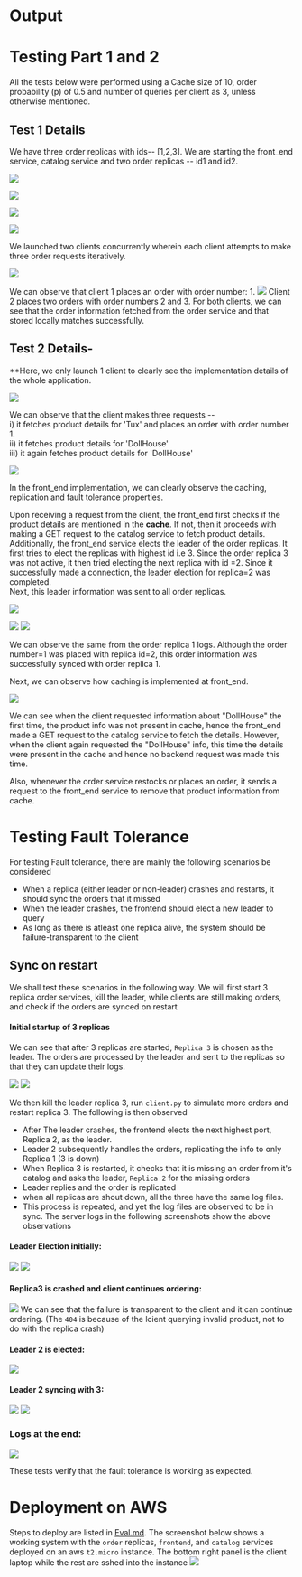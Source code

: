 # Output
# Testing Part 1 and 2
All the tests below were performed using a Cache size of 10, order probability (p) of 0.5 and number of queries per client as 3, unless otherwise mentioned.
## Test 1 Details
We have three order replicas with ids-- \[1,2,3\]. We are starting the
front_end service, catalog service and two order replicas -- id1 and
id2.

![](./media/image1.png)

![](./media/image2.png)

![](./media/image3.png)

![](./media/image4.png)

We launched two clients concurrently wherein each client attempts to
make three order requests iteratively.

![](./media/image5.png)

We can observe that client 1 places an order with order number: 1.
![](./media/image6.png)
Client 2 places two orders with order numbers 2 and 3. For both clients,
we can see that the order information fetched from the order service and
that stored locally matches successfully.

## Test 2 Details-
**Here, we only launch 1 client to clearly see the implementation
details of the whole application.

![](./media/image7.png)

We can observe that the client makes three requests --\
i) it fetches product details for 'Tux' and places an order with order
number 1.\
ii) it fetches product details for 'DollHouse'\
iii) it again fetches product details for 'DollHouse'

![](./media/image8.png)

In the front_end implementation, we can clearly observe the caching,
replication and fault tolerance properties.

Upon receiving a request from the client, the front_end first checks if
the product details are mentioned in the **cache**. If not, then it proceeds
with making a GET request to the catalog service to fetch product
details.\
Additionally, the front_end service elects the leader of the order
replicas. It first tries to elect the replicas with highest id i.e 3.
Since the order replica 3 was not active, it then tried electing the
next replica with id =2. Since it successfully made a connection, the
leader election for replica=2 was completed.\
Next, this leader information was sent to all order replicas.

![](./media/image9.png)

![](./media/image10.png)
![](./media/image11.png)

We can observe the same from the order replica 1 logs. Although the
order number=1 was placed with replica id=2, this order information was
successfully synced with order replica 1.

Next, we can observe how caching is implemented at front_end.

![](./media/image12.png)

We can see when the client requested information about "DollHouse" the
first time, the product info was not present in cache, hence the
front_end made a GET request to the catalog service to fetch the
details. However, when the client again requested the "DollHouse" info,
this time the details were present in the cache and hence no backend
request was made this time.

Also, whenever the order service restocks or places an order, it sends a
request to the front_end service to remove that product information from
cache.


# Testing Fault Tolerance

For testing Fault tolerance, there are mainly the following scenarios be considered

- When a replica (either leader or non-leader) crashes and restarts, it should sync the orders that it missed
- When the leader crashes, the frontend should elect a new leader to query
- As long as there is atleast one replica alive, the system should be failure-transparent to the client

## Sync on restart
We shall test these scenarios in the following way. We will first start 3 replica order services, kill the leader, while clients are still making orders, and check if the orders are synced on restart

#### Initial startup of 3 replicas

We can see that after 3 replicas are started, `Replica 3` is chosen as the leader. The orders are processed by the leader and sent to the replicas so that they can update their logs.

![](media/replica_initially.png)
![](media/leader3.png)


We then kill the leader replica 3, run `client.py` to simulate more orders and restart replica 3.
The following is then observed
- After The leader crashes, the frontend elects the next highest port, Replica 2, as the leader.
- Leader 2 subsequently handles the orders, replicating the info to only Replica 1 (3 is down)
- When Replica 3 is restarted, it checks that it is missing an order from it's catalog and asks the leader, `Replica 2` for the missing orders
- Leader replies and the order is replicated
- when all replicas are shout down, all the three have the same log files.
- This process is repeated, and yet the log files are observed to be in sync.
The server logs in the following screenshots show the above observations

#### Leader Election initially:
![](./media/replica_initially.png)
![](./media/leader3.png)
#### Replica3 is crashed and client continues ordering:
![](./media/client.png)
We can see that the failure is transparent to the client and it can continue ordering. (The `404` is because of the lcient querying invalid product, not to do with the replica crash)
#### Leader 2 is elected:
![](./media/reelected.png)
#### Leader 2 syncing with 3:
![](./media/leadersendingto3.png)
![](./media/restarted3.png)
### Logs at the end:
![](./media/logs2.png)


These tests verify that the fault tolerance is working as expected.

# Deployment on AWS
Steps to deploy are listed in [Eval.md](./Eval.md). The screenshot below shows a working system with the `order` replicas, `frontend`, and `catalog` services deployed on an aws `t2.micro` instance. The bottom right panel is the client laptop while the rest are sshed into the instance
![](./media/aws.png
)

